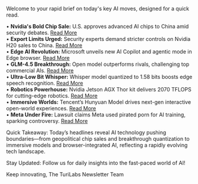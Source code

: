 Welcome to your rapid brief on today's key AI moves, designed for a quick read.

• **Nvidia's Bold Chip Sale:** U.S. approves advanced AI chips to China amid security debates. [Read More](https://www.nytimes.com/2025/07/17/technology/nvidia-trump-ai-chips-china.html)  
• **Export Limits Urged:** Security experts demand stricter controls on Nvidia H20 sales to China. [Read More](https://techcrunch.com/2025/07/28/20-national-security-experts-urge-trump-administration-to-restrict-nvidia-h20-sales-to-china/)  
• **Edge AI Revolution:** Microsoft unveils new AI Copilot and agentic mode in Edge browser. [Read More](https://blogs.windows.com/msedgedev/2025/07/28/introducing-copilot-mode-in-edge-a-new-way-to-browse-the-web/)  
• **GLM-4.5 Breakthrough:** Open model outperforms rivals, challenging top commercial AIs. [Read More](https://huggingface.co/zai-org/GLM-4.5)  
• **Ultra-Low Bit Whisper:** Whisper model quantized to 1.58 bits boosts edge speech recognition. [Read More](https://medium.com/@enerzai/1-58-bit-quantization-the-wegovy-for-ai-models-9954a449c144)  
• **Robotics Powerhouse:** Nvidia Jetson AGX Thor kit delivers 2070 TFLOPS for cutting-edge robotics. [Read More](https://linuxgizmos.com/nvidia-jetson-agx-thor-developer-kit-delivers-2070-tflops-ai-for-advanced-robotics/)  
• **Immersive Worlds:** Tencent’s Hunyuan Model drives next-gen interactive open-world experiences. [Read More](https://github.com/Tencent-Hunyuan/HunyuanWorld-1.0)  
• **Meta Under Fire:** Lawsuit claims Meta used pirated porn for AI training, sparking controversy. [Read More](https://arstechnica.com/tech-policy/2025/07/meta-pirated-and-seeded-porn-for-years-to-train-ai-lawsuit-says/)

Quick Takeaway: Today’s headlines reveal AI technology pushing boundaries—from geopolitical chip sales and breakthrough quantization to immersive models and browser-integrated AI, reflecting a rapidly evolving tech landscape.

Stay Updated: Follow us for daily insights into the fast-paced world of AI!

Keep innovating,
The TuriLabs Newsletter Team